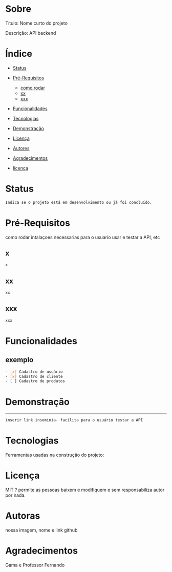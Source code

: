 Sobre
=========
Título: Nome curto do projeto

Descrição: API backend


Índice
=================

<!--ts-->
   * [Status](#Status)
    
   * [Pré-Requisitos](#pre-requisito)
      * [como rodar](#x)
      * [xx ](#xx)
      * [xxx](#xxx)
   * [Funcionalidades](#funcionalidades)
   * [Tecnologias](#tecnologias)
   * [Demonstração](#)
   * [Licença](#licença)
   * [Autores](#autores)
   * [Agradecimentos](#agradecimentos)
   * [licença](#licenca)
<!--te-->


Status
============

```bash
Indica se o projeto está em desenvolvimento ou já foi concluído.

```

Pré-Requisitos
=====
como rodar
intalaçoes necessarias para o usuario usar e testar a API, etc


x
-----

```bash
x
```

xx
-----------

```bash
xx
```

xxx
-----------


```bash
xxx
```

Funcionalidades
=====

exemplo
-----

```bash
- [x] Cadastro de usuário
- [x] Cadastro de cliente
- [ ] Cadastro de produtos
```

Demonstração
=====

-----

```bash
inserir link insominia- facilita para o usuário testar a API
```

Tecnologias
==========
Ferramentas usadas na construção do projeto:


Licença
==========
MIT ?  permite as pessoas baixem e modifiquem e sem responsabiliza autor por nada.


Autoras
==========
nossa imagem, nome e link github


Agradecimentos
==========
Gama e Professor Fernando